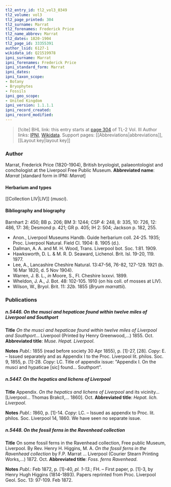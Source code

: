 ```yaml
---
tl2_entry_id: tl2_vol3_0349
tl2_volume: vol3
tl2_page_printed: 304
tl2_surname: Marrat
tl2_forenames: Frederick Price
tl2_name_abbrev: Marrat
tl2_dates: 1820-1904
tl2_page_id: 33355391
author_lsid: 6127-1
wikidata_id: Q21519978
ipni_surname: Marrat
ipni_forenames: Frederick Price
ipni_standard_form: Marrat
ipni_dates: 
ipni_taxon_scope: 
- Botany
- Bryophytes
- Fossils
ipni_geo_scope: 
- United Kingdom
ipni_version: 1.1.1.1
ipni_record_created: 
ipni_record_modified:
---
```


> [!cite] BHL link: this entry starts at [page 304](https://www.biodiversitylibrary.org/page/33355391) of TL-2 Vol. III
> Author links: [IPNI](https://www.ipni.org/a/6127-1), [Wikidata](https://www.wikidata.org/wiki/Q21519978). Support pages: [[Abbreviations|abbreviations]], [[Layout key|layout key]]

### Author

Marrat, Frederick Price (1820-1904), British bryologist, palaeontologist and conchologist at the Liverpool Free Public Museum. 
**Abbreviated name**: *Marrat* \[standard form in IPNI: *Marrat*\]

#### Herbarium and types

[[Collection LIV|LIV]] (*musci*).

#### Bibliography and biography

Barnhart 2: 450; BB p. 206; BM 3: 1244; CSP 4: 248, 8: 335, 10: 726, 12: 486, 17: 36; Desmond p. 421; GR p. 405; IH 2: 504; Jackson p. 182, 255.
- Anon., Liverpool Museums Handb. Guide herbarium coll. 24-25. 1935; Proc. Liverpool Natural. Field Cl. 1904: 8. 1905 (d.).
- Dallman, A. A. and M. H. Wood, Trans. Liverpool bot. Soc. 1:81. 1909.
- Hawksworth, D. L. & M. R. D. Seaward, Lichenol. Brit. Isl. 19-20, 119. 1977.
- Lee, A., Lancashire Cheshire Natural. 13:47-56, 76-82, 127-129. 1921 (b. 16 Mar 1820, d. 5 Nov 1904).
- Warren, J. B. L., *in* Moore, S., Fl. Cheshire lxxxvi. 1899.
- Wheldon, J. A., J. Bot. 48: 102-105. 1910 (on his coll. of mosses at LIV).
- Wilson, W., Bryol. Brit. 11: *32b*. 1855 (*Bryum marrattii*).

### Publications

##### n.5446. On the musci and hepaticae found within twelve miles of Liverpool and Southport

**Title**
*On the musci and hepaticae found within twelve miles of Liverpool and Southport*... Liverpool (Printed by Henry Greenwood,...) 1855. Oct.
**Abbreviated title**: *Muse. Hepat. Liverpool*.

**Notes**
*Publ*.: 1855 (read before society 30 Apr 1855), p. \[1\]-27, \[28\]. *Copy*: E. – Issued separately and as Appendix I to the Proc. Liverpool lit. philos. Soc. 9, 1855, p. \[1\]-28. *Copy*: LC. Title of appendix issue: "Appendix I. On the musci and hypaticae \[sic\] found... Southport".

##### n.5447. On the hepatics and lichens of Liverpool

**Title**
Appendix. *On the hepatics and lichens of Liverpool* and its vicinity... \[Liverpool... Thomas Brakcll,... 1860\]. Oct.
**Abbreviated title**: *Hepat. lich. Liverpool*.

**Notes**
*Publ*.: *1*860, p. \[1\]-14. *Copy*: LC. – Issued as appendix to Proc. lit. philos. Soc. Liverpool 14, 1860. We have seen no separate issue.

##### n.5448. On the fossil ferns in the Ravenhead collection

**Title**
On some fossil ferns in the Ravenhead collection, Free public Museum, Liverpool. By Rev. Henry H. Higgins, M. A. *On the fossil ferns in the Ravenhead collection* by F.P. Marrat ... Liverpool (Courier Stearn Printing Works,...) 1872. Oct.
**Abbreviated title**: *Foss. ferns Ravenhead*.

**Notes**
*Publ*.: Feb 1872, p. \[1\]-40, *pl. 1-13.*; FH. – First paper, p. \[1\]-3, by Henry Hugh Higgins (1814-1893). Papers reprinted from Proc. Liverpool Geol. Soc. 13: 97-109. Feb 1872.

